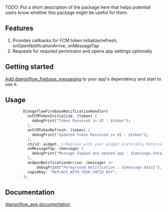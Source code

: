<!--
This README describes the package. If you publish this package to pub.dev,
this README's contents appear on the landing page for your package.

For information about how to write a good package README, see the guide for
[writing package pages](https://dart.dev/guides/libraries/writing-package-pages).

For general information about developing packages, see the Dart guide for
[creating packages](https://dart.dev/guides/libraries/create-library-packages)
and the Flutter guide for
[developing packages and plugins](https://flutter.dev/developing-packages).
-->

TODO: Put a short description of the package here that helps potential users
know whether this package might be useful for them.

## Features

1. Provides callbacks for FCM token initialize/refresh, onOpenNotificationArrive, onMessageTap
2. Requests for required permission and opens app settings optionally

## Getting started

[Add djangoflow_firebase_messaging](https://pub.dev/packages/djangoflow_firebase_messaging/install) to your app's dependency and start to use it.

## Usage

```dart
        DjangoflowFirebaseNotificationHandler(
          onFCMTokenInitialize: (token) {
            debugPrint("Token Received in UI : $token");
          },
          onFCMTokenRefresh: (token) {
            debugPrint("Updated Token Received in UI : $token");
          },
          child: widget, //Replace with your widget preferably MaterialApp or App from df_app 
          onMessageTap: (message) {
            debugPrint("Message Tapped and opened app : ${message.data}");
          },
          onOpenNotificationArrive: (message) =>
              debugPrint("Foreground Notification : ${message.data}"),
          vapidKey: "REPLACE_WITH_YOUR_VAPID_KEY",
        );
```

## Documentation

[djangoflow_app documentation](https://pub.dev/documentation/djangoflow_firebase_messaging/latest/df_fcm/df_fcm-library.html)
